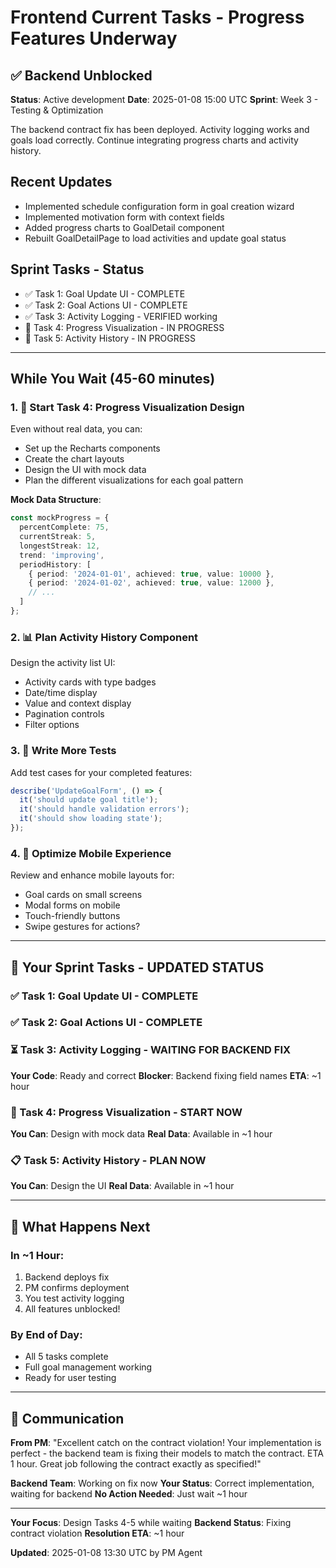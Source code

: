 # Frontend Current Tasks - Progress Features Underway

## ✅ Backend Unblocked
**Status**: Active development
**Date**: 2025-01-08 15:00 UTC
**Sprint**: Week 3 - Testing & Optimization

The backend contract fix has been deployed. Activity logging works and goals load correctly. Continue integrating progress charts and activity history.

## Recent Updates
- Implemented schedule configuration form in goal creation wizard
- Implemented motivation form with context fields
- Added progress charts to GoalDetail component
- Rebuilt GoalDetailPage to load activities and update goal status

## Sprint Tasks - Status
- ✅ Task 1: Goal Update UI - COMPLETE
- ✅ Task 2: Goal Actions UI - COMPLETE
- ✅ Task 3: Activity Logging - VERIFIED working
- 🚧 Task 4: Progress Visualization - IN PROGRESS
- 🚧 Task 5: Activity History - IN PROGRESS

---

## While You Wait (45-60 minutes)

### 1. 🎨 Start Task 4: Progress Visualization Design
Even without real data, you can:
- Set up the Recharts components
- Create the chart layouts
- Design the UI with mock data
- Plan the different visualizations for each goal pattern

**Mock Data Structure**:
```typescript
const mockProgress = {
  percentComplete: 75,
  currentStreak: 5,
  longestStreak: 12,
  trend: 'improving',
  periodHistory: [
    { period: '2024-01-01', achieved: true, value: 10000 },
    { period: '2024-01-02', achieved: true, value: 12000 },
    // ...
  ]
};
```

### 2. 📊 Plan Activity History Component
Design the activity list UI:
- Activity cards with type badges
- Date/time display
- Value and context display
- Pagination controls
- Filter options

### 3. 🧪 Write More Tests
Add test cases for your completed features:
```typescript
describe('UpdateGoalForm', () => {
  it('should update goal title');
  it('should handle validation errors');
  it('should show loading state');
});
```

### 4. 📱 Optimize Mobile Experience
Review and enhance mobile layouts for:
- Goal cards on small screens
- Modal forms on mobile
- Touch-friendly buttons
- Swipe gestures for actions?

---

## 🎯 Your Sprint Tasks - UPDATED STATUS

### ✅ Task 1: Goal Update UI - COMPLETE
### ✅ Task 2: Goal Actions UI - COMPLETE
### ⏳ Task 3: Activity Logging - WAITING FOR BACKEND FIX
**Your Code**: Ready and correct
**Blocker**: Backend fixing field names
**ETA**: ~1 hour

### 🎨 Task 4: Progress Visualization - START NOW
**You Can**: Design with mock data
**Real Data**: Available in ~1 hour

### 📋 Task 5: Activity History - PLAN NOW
**You Can**: Design the UI
**Real Data**: Available in ~1 hour

---

## 🚀 What Happens Next

### In ~1 Hour:
1. Backend deploys fix
2. PM confirms deployment
3. You test activity logging
4. All features unblocked!

### By End of Day:
- All 5 tasks complete
- Full goal management working
- Ready for user testing

---

## 💬 Communication

**From PM**: "Excellent catch on the contract violation! Your implementation is perfect - the backend team is fixing their models to match the contract. ETA 1 hour. Great job following the contract exactly as specified!"

**Backend Team**: Working on fix now
**Your Status**: Correct implementation, waiting for backend
**No Action Needed**: Just wait ~1 hour

---

**Your Focus**: Design Tasks 4-5 while waiting
**Backend Status**: Fixing contract violation
**Resolution ETA**: ~1 hour

**Updated**: 2025-01-08 13:30 UTC by PM Agent